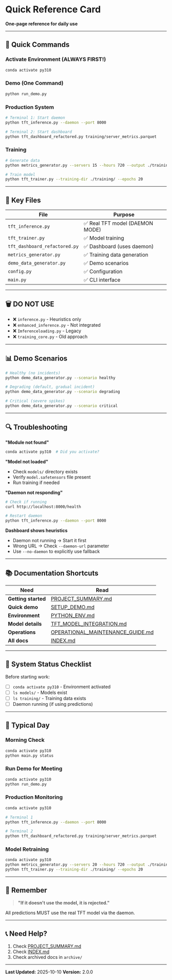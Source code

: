 # Quick Reference Card

**One-page reference for daily use**

---

## 🚀 Quick Commands

### Activate Environment (ALWAYS FIRST!)
```bash
conda activate py310
```

### Demo (One Command)
```bash
python run_demo.py
```

### Production System
```bash
# Terminal 1: Start daemon
python tft_inference.py --daemon --port 8000

# Terminal 2: Start dashboard
python tft_dashboard_refactored.py training/server_metrics.parquet
```

### Training
```bash
# Generate data
python metrics_generator.py --servers 15 --hours 720 --output ./training/

# Train model
python tft_trainer.py --training-dir ./training/ --epochs 20
```

---

## 📁 Key Files

| File | Purpose |
|------|---------|
| `tft_inference.py` | ✅ Real TFT model (DAEMON MODE) |
| `tft_trainer.py` | ✅ Model training |
| `tft_dashboard_refactored.py` | ✅ Dashboard (uses daemon) |
| `metrics_generator.py` | ✅ Training data generation |
| `demo_data_generator.py` | ✅ Demo scenarios |
| `config.py` | ✅ Configuration |
| `main.py` | ✅ CLI interface |

---

## 🗑️ DO NOT USE

- ❌ `inference.py` - Heuristics only
- ❌ `enhanced_inference.py` - Not integrated
- ❌ `Imferenceloading.py` - Legacy
- ❌ `training_core.py` - Old approach

---

## 📊 Demo Scenarios

```bash
# Healthy (no incidents)
python demo_data_generator.py --scenario healthy

# Degrading (default, gradual incident)
python demo_data_generator.py --scenario degrading

# Critical (severe spikes)
python demo_data_generator.py --scenario critical
```

---

## 🔍 Troubleshooting

**"Module not found"**
```bash
conda activate py310  # Did you activate?
```

**"Model not loaded"**
- Check `models/` directory exists
- Verify `model.safetensors` file present
- Run training if needed

**"Daemon not responding"**
```bash
# Check if running
curl http://localhost:8000/health

# Restart daemon
python tft_inference.py --daemon --port 8000
```

**Dashboard shows heuristics**
- Daemon not running → Start it first
- Wrong URL → Check `--daemon-url` parameter
- Use `--no-daemon` to explicitly use fallback

---

## 📚 Documentation Shortcuts

| Need | Read |
|------|------|
| **Getting started** | [PROJECT_SUMMARY.md](PROJECT_SUMMARY.md) |
| **Quick demo** | [SETUP_DEMO.md](SETUP_DEMO.md) |
| **Environment** | [PYTHON_ENV.md](PYTHON_ENV.md) |
| **Model details** | [TFT_MODEL_INTEGRATION.md](TFT_MODEL_INTEGRATION.md) |
| **Operations** | [OPERATIONAL_MAINTENANCE_GUIDE.md](OPERATIONAL_MAINTENANCE_GUIDE.md) |
| **All docs** | [INDEX.md](INDEX.md) |

---

## 🎯 System Status Checklist

Before starting work:
- [ ] `conda activate py310` - Environment activated
- [ ] `ls models/` - Models exist
- [ ] `ls training/` - Training data exists
- [ ] Daemon running (if using predictions)

---

## 🔄 Typical Day

### Morning Check
```bash
conda activate py310
python main.py status
```

### Run Demo for Meeting
```bash
conda activate py310
python run_demo.py
```

### Production Monitoring
```bash
conda activate py310

# Terminal 1
python tft_inference.py --daemon --port 8000

# Terminal 2
python tft_dashboard_refactored.py training/server_metrics.parquet
```

### Model Retraining
```bash
conda activate py310
python metrics_generator.py --servers 20 --hours 720 --output ./training/
python tft_trainer.py --training-dir ./training/ --epochs 20
```

---

## 🚨 Remember

> **"If it doesn't use the model, it is rejected."**

All predictions MUST use the real TFT model via the daemon.

---

## 📞 Need Help?

1. Check [PROJECT_SUMMARY.md](PROJECT_SUMMARY.md)
2. Check [INDEX.md](INDEX.md)
3. Check archived docs in `archive/`

---

**Last Updated:** 2025-10-10
**Version:** 2.0.0
